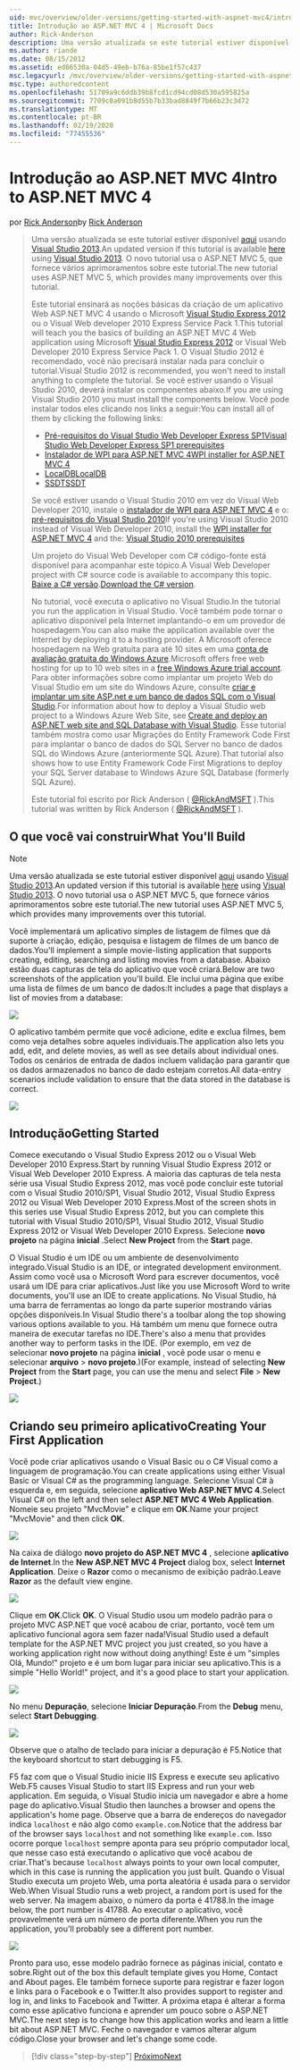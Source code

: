 ```yaml
---
uid: mvc/overview/older-versions/getting-started-with-aspnet-mvc4/intro-to-aspnet-mvc-4
title: Introdução ao ASP.NET MVC 4 | Microsoft Docs
author: Rick-Anderson
description: Uma versão atualizada se este tutorial estiver disponível aqui usando Visual Studio 2013. O novo tutorial usa o ASP.NET MVC 5, que fornece muitas melhorias em relação a t...
ms.author: riande
ms.date: 08/15/2012
ms.assetid: ed66530a-04d5-49eb-b76a-85be1f57c437
msc.legacyurl: /mvc/overview/older-versions/getting-started-with-aspnet-mvc4/intro-to-aspnet-mvc-4
msc.type: authoredcontent
ms.openlocfilehash: 51709a9c6ddb39b8fcd1cd94cd08d530a595825a
ms.sourcegitcommit: 7709c0a091b8d55b7b33bad8849f7b66b23c3d72
ms.translationtype: MT
ms.contentlocale: pt-BR
ms.lasthandoff: 02/19/2020
ms.locfileid: "77455536"
---
```

# <a name="intro-to-aspnet-mvc-4"></a><span data-ttu-id="7889f-104">Introdução ao ASP.NET MVC 4</span><span class="sxs-lookup"><span data-stu-id="7889f-104">Intro to ASP.NET MVC 4</span></span>

<span data-ttu-id="7889f-105">por [Rick Anderson](https://twitter.com/RickAndMSFT)</span><span class="sxs-lookup"><span data-stu-id="7889f-105">by [Rick Anderson](https://twitter.com/RickAndMSFT)</span></span>

> <span data-ttu-id="7889f-106">Uma versão atualizada se este tutorial estiver disponível [aqui](../../getting-started/introduction/getting-started.md) usando [Visual Studio 2013](https://my.visualstudio.com/Downloads?q=visual%20studio%202013).</span><span class="sxs-lookup"><span data-stu-id="7889f-106">An updated version if this tutorial is available [here](../../getting-started/introduction/getting-started.md) using [Visual Studio 2013](https://my.visualstudio.com/Downloads?q=visual%20studio%202013).</span></span> <span data-ttu-id="7889f-107">O novo tutorial usa o ASP.NET MVC 5, que fornece vários aprimoramentos sobre este tutorial.</span><span class="sxs-lookup"><span data-stu-id="7889f-107">The new tutorial uses ASP.NET MVC 5, which provides many improvements over this tutorial.</span></span>
>
> <span data-ttu-id="7889f-108">Este tutorial ensinará as noções básicas da criação de um aplicativo Web ASP.NET MVC 4 usando o Microsoft [Visual Studio Express 2012](https://www.microsoft.com/visualstudio/11/products/express) ou o Visual Web developer 2010 Express Service Pack 1.</span><span class="sxs-lookup"><span data-stu-id="7889f-108">This tutorial will teach you the basics of building an ASP.NET MVC 4 Web application using Microsoft [Visual Studio Express 2012](https://www.microsoft.com/visualstudio/11/products/express) or Visual Web Developer 2010 Express Service Pack 1.</span></span> <span data-ttu-id="7889f-109">O Visual Studio 2012 é recomendado, você não precisará instalar nada para concluir o tutorial.</span><span class="sxs-lookup"><span data-stu-id="7889f-109">Visual Studio 2012 is recommended, you won't need to install anything to complete the tutorial.</span></span> <span data-ttu-id="7889f-110">Se você estiver usando o Visual Studio 2010, deverá instalar os componentes abaixo.</span><span class="sxs-lookup"><span data-stu-id="7889f-110">If you are using Visual Studio 2010 you must install the components below.</span></span> <span data-ttu-id="7889f-111">Você pode instalar todos eles clicando nos links a seguir:</span><span class="sxs-lookup"><span data-stu-id="7889f-111">You can install all of them by clicking the following links:</span></span>
>
> - [<span data-ttu-id="7889f-112">Pré-requisitos do Visual Studio Web Developer Express SP1</span><span class="sxs-lookup"><span data-stu-id="7889f-112">Visual Studio Web Developer Express SP1 prerequisites</span></span>](https://www.microsoft.com/web/gallery/install.aspx?appid=VWD2010SP1Pack)
> - [<span data-ttu-id="7889f-113">Instalador de WPI para ASP.NET MVC 4</span><span class="sxs-lookup"><span data-stu-id="7889f-113">WPI installer for ASP.NET MVC 4</span></span>](https://go.microsoft.com/fwlink/?LinkId=243392)
> - [<span data-ttu-id="7889f-114">LocalDB</span><span class="sxs-lookup"><span data-stu-id="7889f-114">LocalDB</span></span>](https://www.microsoft.com/web/gallery/install.aspx?appid=SQLLocalDBOnly_11_0)
> - [<span data-ttu-id="7889f-115">SSDT</span><span class="sxs-lookup"><span data-stu-id="7889f-115">SSDT</span></span>](https://blogs.msdn.com/b/rickandy/archive/2012/08/02/installing-and-using-sql-server-data-tools-ssdt-on-visual-studio-2010-and-vwd.aspx)
>
> <span data-ttu-id="7889f-116">Se você estiver usando o Visual Studio 2010 em vez do Visual Web Developer 2010, instale o [instalador de WPI para ASP.NET MVC 4](https://go.microsoft.com/fwlink/?LinkId=243392) e o: [pré-requisitos do Visual Studio 2010](https://www.microsoft.com/web/gallery/install.aspx?appsxml=&amp;appid=VS2010SP1Pack)</span><span class="sxs-lookup"><span data-stu-id="7889f-116">If you're using Visual Studio 2010 instead of Visual Web Developer 2010, install the [WPI installer for ASP.NET MVC 4](https://go.microsoft.com/fwlink/?LinkId=243392) and the: [Visual Studio 2010 prerequisites](https://www.microsoft.com/web/gallery/install.aspx?appsxml=&amp;appid=VS2010SP1Pack)</span></span>
>
> <span data-ttu-id="7889f-117">Um projeto do Visual Web Developer com C# código-fonte está disponível para acompanhar este tópico.</span><span class="sxs-lookup"><span data-stu-id="7889f-117">A Visual Web Developer project with C# source code is available to accompany this topic.</span></span> <span data-ttu-id="7889f-118">[Baixe a C# versão](https://code.msdn.microsoft.com/Intro-to-ASPNET-MVC-4-61d0219d/file/114480/1/MvcMovie.zip).</span><span class="sxs-lookup"><span data-stu-id="7889f-118">[Download the C# version](https://code.msdn.microsoft.com/Intro-to-ASPNET-MVC-4-61d0219d/file/114480/1/MvcMovie.zip).</span></span>
>
> <span data-ttu-id="7889f-119">No tutorial, você executa o aplicativo no Visual Studio.</span><span class="sxs-lookup"><span data-stu-id="7889f-119">In the tutorial you run the application in Visual Studio.</span></span> <span data-ttu-id="7889f-120">Você também pode tornar o aplicativo disponível pela Internet implantando-o em um provedor de hospedagem.</span><span class="sxs-lookup"><span data-stu-id="7889f-120">You can also make the application available over the Internet by deploying it to a hosting provider.</span></span> <span data-ttu-id="7889f-121">A Microsoft oferece hospedagem na Web gratuita para até 10 sites em uma [conta de avaliação gratuita do Windows Azure](https://www.windowsazure.com/pricing/free-trial/?WT.mc_id=A443DD604).</span><span class="sxs-lookup"><span data-stu-id="7889f-121">Microsoft offers free web hosting for up to 10 web sites in a [free Windows Azure trial account](https://www.windowsazure.com/pricing/free-trial/?WT.mc_id=A443DD604).</span></span> <span data-ttu-id="7889f-122">Para obter informações sobre como implantar um projeto Web do Visual Studio em um site do Windows Azure, consulte [criar e implantar um site ASP.net e um banco de dados SQL com o Visual Studio](https://docs.microsoft.com/dotnet/azure/).</span><span class="sxs-lookup"><span data-stu-id="7889f-122">For information about how to deploy a Visual Studio web project to a Windows Azure Web Site, see [Create and deploy an ASP.NET web site and SQL Database with Visual Studio](https://docs.microsoft.com/dotnet/azure/).</span></span> <span data-ttu-id="7889f-123">Esse tutorial também mostra como usar Migrações do Entity Framework Code First para implantar o banco de dados do SQL Server no banco de dados SQL do Windows Azure (anteriormente SQL Azure).</span><span class="sxs-lookup"><span data-stu-id="7889f-123">That tutorial also shows how to use Entity Framework Code First Migrations to deploy your SQL Server database to Windows Azure SQL Database (formerly SQL Azure).</span></span>
>
> <span data-ttu-id="7889f-124">Este tutorial foi escrito por Rick Anderson ( [@RickAndMSFT](https://twitter.com/#!/RickAndMSFT) ).</span><span class="sxs-lookup"><span data-stu-id="7889f-124">This tutorial was written by Rick Anderson ( [@RickAndMSFT](https://twitter.com/#!/RickAndMSFT) ).</span></span>

## <a name="what-youll-build"></a><span data-ttu-id="7889f-125">O que você vai construir</span><span class="sxs-lookup"><span data-stu-id="7889f-125">What You'll Build</span></span>

> [!NOTE]
> <span data-ttu-id="7889f-126">Uma versão atualizada se este tutorial estiver disponível [aqui](../../getting-started/introduction/getting-started.md) usando [Visual Studio 2013](https://my.visualstudio.com/Downloads?q=visual%20studio%202013).</span><span class="sxs-lookup"><span data-stu-id="7889f-126">An updated version if this tutorial is available [here](../../getting-started/introduction/getting-started.md) using [Visual Studio 2013](https://my.visualstudio.com/Downloads?q=visual%20studio%202013).</span></span> <span data-ttu-id="7889f-127">O novo tutorial usa o ASP.NET MVC 5, que fornece vários aprimoramentos sobre este tutorial.</span><span class="sxs-lookup"><span data-stu-id="7889f-127">The new tutorial uses ASP.NET MVC 5, which provides many improvements over this tutorial.</span></span>

<span data-ttu-id="7889f-128">Você implementará um aplicativo simples de listagem de filmes que dá suporte à criação, edição, pesquisa e listagem de filmes de um banco de dados.</span><span class="sxs-lookup"><span data-stu-id="7889f-128">You'll implement a simple movie-listing application that supports creating, editing, searching and listing movies from a database.</span></span> <span data-ttu-id="7889f-129">Abaixo estão duas capturas de tela do aplicativo que você criará.</span><span class="sxs-lookup"><span data-stu-id="7889f-129">Below are two screenshots of the application you'll build.</span></span> <span data-ttu-id="7889f-130">Ele inclui uma página que exibe uma lista de filmes de um banco de dados:</span><span class="sxs-lookup"><span data-stu-id="7889f-130">It includes a page that displays a list of movies from a database:</span></span>

![](intro-to-aspnet-mvc-4/_static/image1.png)

<span data-ttu-id="7889f-131">O aplicativo também permite que você adicione, edite e exclua filmes, bem como veja detalhes sobre aqueles individuais.</span><span class="sxs-lookup"><span data-stu-id="7889f-131">The application also lets you add, edit, and delete movies, as well as see details about individual ones.</span></span> <span data-ttu-id="7889f-132">Todos os cenários de entrada de dados incluem validação para garantir que os dados armazenados no banco de dado estejam corretos.</span><span class="sxs-lookup"><span data-stu-id="7889f-132">All data-entry scenarios include validation to ensure that the data stored in the database is correct.</span></span>

![](intro-to-aspnet-mvc-4/_static/image2.png)

## <a name="getting-started"></a><span data-ttu-id="7889f-133">Introdução</span><span class="sxs-lookup"><span data-stu-id="7889f-133">Getting Started</span></span>

<span data-ttu-id="7889f-134">Comece executando o Visual Studio Express 2012 ou o Visual Web Developer 2010 Express.</span><span class="sxs-lookup"><span data-stu-id="7889f-134">Start by running Visual Studio Express 2012 or Visual Web Developer 2010 Express.</span></span> <span data-ttu-id="7889f-135">A maioria das capturas de tela nesta série usa Visual Studio Express 2012, mas você pode concluir este tutorial com o Visual Studio 2010/SP1, Visual Studio 2012, Visual Studio Express 2012 ou Visual Web Developer 2010 Express.</span><span class="sxs-lookup"><span data-stu-id="7889f-135">Most of the screen shots in this series use Visual Studio Express 2012, but you can complete this tutorial with Visual Studio 2010/SP1, Visual Studio 2012, Visual Studio Express 2012 or Visual Web Developer 2010 Express.</span></span> <span data-ttu-id="7889f-136">Selecione **novo projeto** na página **inicial** .</span><span class="sxs-lookup"><span data-stu-id="7889f-136">Select **New Project** from the **Start** page.</span></span>

<span data-ttu-id="7889f-137">O Visual Studio é um IDE ou um ambiente de desenvolvimento integrado.</span><span class="sxs-lookup"><span data-stu-id="7889f-137">Visual Studio is an IDE, or integrated development environment.</span></span> <span data-ttu-id="7889f-138">Assim como você usa o Microsoft Word para escrever documentos, você usará um IDE para criar aplicativos.</span><span class="sxs-lookup"><span data-stu-id="7889f-138">Just like you use Microsoft Word to write documents, you'll use an IDE to create applications.</span></span> <span data-ttu-id="7889f-139">No Visual Studio, há uma barra de ferramentas ao longo da parte superior mostrando várias opções disponíveis.</span><span class="sxs-lookup"><span data-stu-id="7889f-139">In Visual Studio there's a toolbar along the top showing various options available to you.</span></span> <span data-ttu-id="7889f-140">Há também um menu que fornece outra maneira de executar tarefas no IDE.</span><span class="sxs-lookup"><span data-stu-id="7889f-140">There's also a menu that provides another way to perform tasks in the IDE.</span></span> <span data-ttu-id="7889f-141">(Por exemplo, em vez de selecionar **novo projeto** na página **inicial** , você pode usar o menu e selecionar **arquivo** &gt; **novo projeto**.)</span><span class="sxs-lookup"><span data-stu-id="7889f-141">(For example, instead of selecting **New Project** from the **Start** page, you can use the menu and select **File** &gt; **New Project**.)</span></span>

![](intro-to-aspnet-mvc-4/_static/image3.png)

## <a name="creating-your-first-application"></a><span data-ttu-id="7889f-142">Criando seu primeiro aplicativo</span><span class="sxs-lookup"><span data-stu-id="7889f-142">Creating Your First Application</span></span>

<span data-ttu-id="7889f-143">Você pode criar aplicativos usando o Visual Basic ou o C# Visual como a linguagem de programação.</span><span class="sxs-lookup"><span data-stu-id="7889f-143">You can create applications using either Visual Basic or Visual C# as the programming language.</span></span> <span data-ttu-id="7889f-144">Selecione Visual C# à esquerda e, em seguida, selecione **aplicativo Web ASP.NET MVC 4**.</span><span class="sxs-lookup"><span data-stu-id="7889f-144">Select Visual C# on the left and then select **ASP.NET MVC 4 Web Application**.</span></span> <span data-ttu-id="7889f-145">Nomeie seu projeto &quot;MvcMovie&quot; e clique em **OK**.</span><span class="sxs-lookup"><span data-stu-id="7889f-145">Name your project &quot;MvcMovie&quot; and then click **OK**.</span></span>

![](intro-to-aspnet-mvc-4/_static/image4.png)

<span data-ttu-id="7889f-146">Na caixa de diálogo **novo projeto do ASP.NET MVC 4** , selecione **aplicativo de Internet**.</span><span class="sxs-lookup"><span data-stu-id="7889f-146">In the **New ASP.NET MVC 4 Project** dialog box, select **Internet Application**.</span></span> <span data-ttu-id="7889f-147">Deixe o **Razor** como o mecanismo de exibição padrão.</span><span class="sxs-lookup"><span data-stu-id="7889f-147">Leave **Razor** as the default view engine.</span></span>

![](intro-to-aspnet-mvc-4/_static/image5.png)

<span data-ttu-id="7889f-148">Clique em **OK**.</span><span class="sxs-lookup"><span data-stu-id="7889f-148">Click **OK**.</span></span> <span data-ttu-id="7889f-149">O Visual Studio usou um modelo padrão para o projeto MVC ASP.NET que você acabou de criar, portanto, você tem um aplicativo funcional agora sem fazer nada!</span><span class="sxs-lookup"><span data-stu-id="7889f-149">Visual Studio used a default template for the ASP.NET MVC project you just created, so you have a working application right now without doing anything!</span></span> <span data-ttu-id="7889f-150">Este é um &quot;simples Olá, Mundo!&quot; projeto e é um bom lugar para iniciar seu aplicativo.</span><span class="sxs-lookup"><span data-stu-id="7889f-150">This is a simple &quot;Hello World!&quot; project, and it's a good place to start your application.</span></span>

![](intro-to-aspnet-mvc-4/_static/image6.png)

<span data-ttu-id="7889f-151">No menu **Depuração**, selecione **Iniciar Depuração**.</span><span class="sxs-lookup"><span data-stu-id="7889f-151">From the **Debug** menu, select **Start Debugging**.</span></span>

![](intro-to-aspnet-mvc-4/_static/image7.png)

<span data-ttu-id="7889f-152">Observe que o atalho de teclado para iniciar a depuração é F5.</span><span class="sxs-lookup"><span data-stu-id="7889f-152">Notice that the keyboard shortcut to start debugging is F5.</span></span>

<span data-ttu-id="7889f-153">F5 faz com que o Visual Studio inicie IIS Express e execute seu aplicativo Web.</span><span class="sxs-lookup"><span data-stu-id="7889f-153">F5 causes Visual Studio to start IIS Express and run your web application.</span></span> <span data-ttu-id="7889f-154">Em seguida, o Visual Studio inicia um navegador e abre a home page do aplicativo.</span><span class="sxs-lookup"><span data-stu-id="7889f-154">Visual Studio then launches a browser and opens the application's home page.</span></span> <span data-ttu-id="7889f-155">Observe que a barra de endereços do navegador indica `localhost` e não algo como `example.com`.</span><span class="sxs-lookup"><span data-stu-id="7889f-155">Notice that the address bar of the browser says `localhost` and not something like `example.com`.</span></span> <span data-ttu-id="7889f-156">Isso ocorre porque `localhost` sempre aponta para seu próprio computador local, que nesse caso está executando o aplicativo que você acabou de criar.</span><span class="sxs-lookup"><span data-stu-id="7889f-156">That's because `localhost` always points to your own local computer, which in this case is running the application you just built.</span></span> <span data-ttu-id="7889f-157">Quando o Visual Studio executa um projeto Web, uma porta aleatória é usada para o servidor Web.</span><span class="sxs-lookup"><span data-stu-id="7889f-157">When Visual Studio runs a web project, a random port is used for the web server.</span></span> <span data-ttu-id="7889f-158">Na imagem abaixo, o número da porta é 41788.</span><span class="sxs-lookup"><span data-stu-id="7889f-158">In the image below, the port number is 41788.</span></span> <span data-ttu-id="7889f-159">Ao executar o aplicativo, você provavelmente verá um número de porta diferente.</span><span class="sxs-lookup"><span data-stu-id="7889f-159">When you run the application, you'll probably see a different port number.</span></span>

![](intro-to-aspnet-mvc-4/_static/image8.png)

<span data-ttu-id="7889f-160">Pronto para uso, esse modelo padrão fornece as páginas inicial, contato e sobre.</span><span class="sxs-lookup"><span data-stu-id="7889f-160">Right out of the box this default template gives you Home, Contact and About pages.</span></span> <span data-ttu-id="7889f-161">Ele também fornece suporte para registrar e fazer logon e links para o Facebook e o Twitter.</span><span class="sxs-lookup"><span data-stu-id="7889f-161">It also provides support to register and log in, and links to Facebook and Twitter.</span></span> <span data-ttu-id="7889f-162">A próxima etapa é alterar a forma como esse aplicativo funciona e aprender um pouco sobre o ASP.NET MVC.</span><span class="sxs-lookup"><span data-stu-id="7889f-162">The next step is to change how this application works and learn a little bit about ASP.NET MVC.</span></span> <span data-ttu-id="7889f-163">Feche o navegador e vamos alterar algum código.</span><span class="sxs-lookup"><span data-stu-id="7889f-163">Close your browser and let's change some code.</span></span>

> [!div class="step-by-step"]
> [<span data-ttu-id="7889f-164">Próximo</span><span class="sxs-lookup"><span data-stu-id="7889f-164">Next</span></span>](adding-a-controller.md)
